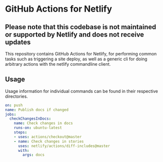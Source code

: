 # GitHub Actions for Netlify

## Please note that this codebase is not maintained or supported by Netlify and does not receive updates

This repository contains GitHub Actions for Netlify, for performing common tasks such as triggering a site deploy, as well as a generic cli for doing arbitrary actions with the netlify commandline client.

## Usage
Usage information for individual commands can be found in their respective directories.

```yml
on: push
name: Publish docs if changed
jobs:
  checkChangesInDocs:
    name: Check changes in docs
    runs-on: ubuntu-latest
    steps:
    - uses: actions/checkout@master
    - name: Check changes in stories
      uses: netlify/actions/diff-includes@master
      with:
        args: docs
```
